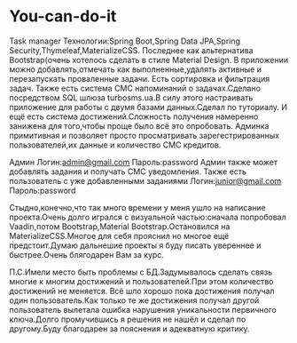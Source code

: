 # You-can-do-it
Task manager
Технологии:Spring Boot,Spring Data JPA,Spring Security,Thymeleaf,MaterializeCSS.
Последнее как альтернатива Bootstrap(очень хотелось сделать в стиле Material Design.
В приложении можно добавлять,отмечать как выполненные,удалять активные и перезапускать проваленные задачи.
Есть сортировка и фильтрация задач.
Также есть система СМС напоминаний о задачах.Сделано посредством SQL шлюза turbosms.ua.В силу этого
настраивать приложение для работы с двумя базами данных.Сделал по туториалу.
И ещё есть система достижений.Сложность получения намеренно занижена для того,чтобы проще было всё это опробовать.
Админка примитивная и позволяет просто просматривать зарегестрированных пользователей,их данные и количество СМС кредитов.

Админ
Логин:admin@gmail.com
Пароль:password
Админ также может добавлять задания и получать СМС уведомления.
Также есть пользователь с уже добавленными заданиями
Логин:junior@gmail.com
Пароль:password

Стыдно,конечно,что так много времени у меня ушло на написание проекта.Очень долго игрался с визуальной частью:сначала попробовал
Vaadin,потом Bootstrap,Material Bootstrap.Остановился на MaterializeCSS.Многое для себя прояснил но многое ещё предстоит.Думаю дальнешие проекты
я буду писать увереннее и быстрее.Очень блягодарен Вам за курс.

П.С.Имели место быть проблемы с БД.Задумывалось сделать связь многие к многим достижений и пользователей.При этом количество достижений не меняется.
Всё шло хорошо пока достижения получал один пользователь.Как только те же достижения получал другой пользователь вылетала ошибка нарушения уникальности 
первичного ключа.Долго промучившись я решения не нашёл и сделал по другому.Буду благодарен за пояснения и адекватную критику.
